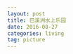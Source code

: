 ```yaml
---
layout: post  
title: 巴溪洲水上乐园
date: 2016-08-27  
categories: living   
tag: picture
---  
```




<p><img src="{{page.image_server_base}}%25E5%25B7%25B4%25E6%25BA%25AA%25E6%25B4%25B2/IMG_0971.jpg" alt="" style="max-width:100%;"/></p>

<p><img src="{{page.image_server_base}}%E5%B7%B4%E6%BA%AA%E6%B4%B2/IMG_0974.jpg" alt="" style="max-width:100%;"/></p>
<p><img src="{{page.image_server_base}}%E5%B7%B4%E6%BA%AA%E6%B4%B2/IMG_0975.jpg" alt="" style="max-width:100%;"/></p>
<p><img src="{{page.image_server_base}}%E5%B7%B4%E6%BA%AA%E6%B4%B2/IMG_0976.jpg" alt="" style="max-width:100%;"/></p>
<p><img src="{{page.image_server_base}}%E5%B7%B4%E6%BA%AA%E6%B4%B2/IMG_0977.jpg" alt="" style="max-width:100%;"/></p>
<p><img src="{{page.image_server_base}}%E5%B7%B4%E6%BA%AA%E6%B4%B2/IMG_0978.jpg" alt="" style="max-width:100%;"/></p>
<p><img src="{{page.image_server_base}}%E5%B7%B4%E6%BA%AA%E6%B4%B2/IMG_0979.jpg" alt="" style="max-width:100%;"/></p>
<p><img src="{{page.image_server_base}}%E5%B7%B4%E6%BA%AA%E6%B4%B2/IMG_0980.jpg" alt="" style="max-width:100%;"/></p>
<p><img src="{{page.image_server_base}}%E5%B7%B4%E6%BA%AA%E6%B4%B2/IMG_0981.jpg" alt="" style="max-width:100%;"/></p>
<p><img src="{{page.image_server_base}}%E5%B7%B4%E6%BA%AA%E6%B4%B2/IMG_0982.jpg" alt="" style="max-width:100%;"/></p>
<p><img src="{{page.image_server_base}}%E5%B7%B4%E6%BA%AA%E6%B4%B2/IMG_0983.jpg" alt="" style="max-width:100%;"/></p>
<p><img src="{{page.image_server_base}}%E5%B7%B4%E6%BA%AA%E6%B4%B2/IMG_0984.jpg" alt="" style="max-width:100%;"/></p>
<p><img src="{{page.image_server_base}}%E5%B7%B4%E6%BA%AA%E6%B4%B2/IMG_0985.jpg" alt="" style="max-width:100%;"/></p>
<p><img src="{{page.image_server_base}}%E5%B7%B4%E6%BA%AA%E6%B4%B2/IMG_0986.jpg" alt="" style="max-width:100%;"/></p>
<p><img src="{{page.image_server_base}}%E5%B7%B4%E6%BA%AA%E6%B4%B2/IMG_0987.jpg" alt="" style="max-width:100%;"/></p>
<p><img src="{{page.image_server_base}}%E5%B7%B4%E6%BA%AA%E6%B4%B2/IMG_0988.jpg" alt="" style="max-width:100%;"/></p>
<p><img src="{{page.image_server_base}}%E5%B7%B4%E6%BA%AA%E6%B4%B2/IMG_0989.jpg" alt="" style="max-width:100%;"/></p>
<p><img src="{{page.image_server_base}}%E5%B7%B4%E6%BA%AA%E6%B4%B2/IMG_0980.jpg" alt="" style="max-width:100%;"/></p>
<p><img src="{{page.image_server_base}}%E5%B7%B4%E6%BA%AA%E6%B4%B2/IMG_0981.jpg" alt="" style="max-width:100%;"/></p>
<p><img src="{{page.image_server_base}}%E5%B7%B4%E6%BA%AA%E6%B4%B2/IMG_0982.jpg" alt="" style="max-width:100%;"/></p>
<p><img src="{{page.image_server_base}}%E5%B7%B4%E6%BA%AA%E6%B4%B2/IMG_0983.jpg" alt="" style="max-width:100%;"/></p>
<p><img src="{{page.image_server_base}}%E5%B7%B4%E6%BA%AA%E6%B4%B2/IMG_0984.jpg" alt="" style="max-width:100%;"/></p>
<p><img src="{{page.image_server_base}}%E5%B7%B4%E6%BA%AA%E6%B4%B2/IMG_0985.jpg" alt="" style="max-width:100%;"/></p>
<p><img src="{{page.image_server_base}}%E5%B7%B4%E6%BA%AA%E6%B4%B2/IMG_0986.jpg" alt="" style="max-width:100%;"/></p>
<p><img src="{{page.image_server_base}}%E5%B7%B4%E6%BA%AA%E6%B4%B2/IMG_0987.jpg" alt="" style="max-width:100%;"/></p>
<p><img src="{{page.image_server_base}}%E5%B7%B4%E6%BA%AA%E6%B4%B2/IMG_0988.jpg" alt="" style="max-width:100%;"/></p>
<p><img src="{{page.image_server_base}}%E5%B7%B4%E6%BA%AA%E6%B4%B2/IMG_0989.jpg" alt="" style="max-width:100%;"/></p>
<p><img src="{{page.image_server_base}}%E5%B7%B4%E6%BA%AA%E6%B4%B2/IMG_0990.jpg" alt="" style="max-width:100%;"/></p>
<p><img src="{{page.image_server_base}}%E5%B7%B4%E6%BA%AA%E6%B4%B2/IMG_0991.jpg" alt="" style="max-width:100%;"/></p>
<p><img src="{{page.image_server_base}}%E5%B7%B4%E6%BA%AA%E6%B4%B2/IMG_0992.jpg" alt="" style="max-width:100%;"/></p>